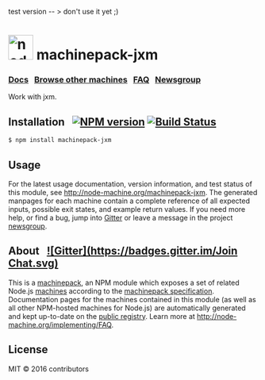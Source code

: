 test version -- > don't use it yet ;)

<h1>
  <a href="http://node-machine.org" title="Node-Machine public registry"><img alt="node-machine logo" title="Node-Machine Project" src="http://node-machine.org/images/machine-anthropomorph-for-white-bg.png" width="50" /></a>
  machinepack-jxm
</h1>

### [Docs](http://node-machine.org/machinepack-jxm) &nbsp; [Browse other machines](http://node-machine.org/machinepacks) &nbsp;  [FAQ](http://node-machine.org/implementing/FAQ)  &nbsp;  [Newsgroup](https://groups.google.com/forum/?hl=en#!forum/node-machine)

Work with jxm.


## Installation &nbsp; [![NPM version](https://badge.fury.io/js/machinepack-jxm.svg)](http://badge.fury.io/js/machinepack-jxm) [![Build Status](https://travis-ci.org/mikermcneil/machinepack-jxm.png?branch=master)](https://travis-ci.org/mikermcneil/machinepack-jxm)

```sh
$ npm install machinepack-jxm
```

## Usage

For the latest usage documentation, version information, and test status of this module, see <a href="http://node-machine.org/machinepack-jxm" title="Work with jxm. (for node.js)">http://node-machine.org/machinepack-jxm</a>.  The generated manpages for each machine contain a complete reference of all expected inputs, possible exit states, and example return values.  If you need more help, or find a bug, jump into [Gitter](https://gitter.im/node-machine/general) or leave a message in the project [newsgroup](https://groups.google.com/forum/?hl=en#!forum/node-machine).

## About  &nbsp; [![Gitter](https://badges.gitter.im/Join Chat.svg)](https://gitter.im/node-machine/general?utm_source=badge&utm_medium=badge&utm_campaign=pr-badge&utm_content=badge)

This is a [machinepack](http://node-machine.org/machinepacks), an NPM module which exposes a set of related Node.js [machines](http://node-machine.org/spec/machine) according to the [machinepack specification](http://node-machine.org/spec/machinepack).
Documentation pages for the machines contained in this module (as well as all other NPM-hosted machines for Node.js) are automatically generated and kept up-to-date on the <a href="http://node-machine.org" title="Public machine registry for Node.js">public registry</a>.
Learn more at <a href="http://node-machine.org/implementing/FAQ" title="Machine Project FAQ (for implementors)">http://node-machine.org/implementing/FAQ</a>.

## License

MIT &copy; 2016 contributors

